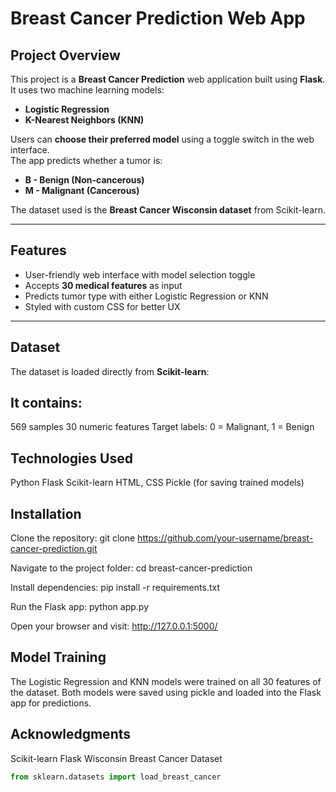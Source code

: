 # Breast Cancer Prediction Web App

## Project Overview
This project is a **Breast Cancer Prediction** web application built using **Flask**.  
It uses two machine learning models:
- **Logistic Regression**
- **K-Nearest Neighbors (KNN)**  

Users can **choose their preferred model** using a toggle switch in the web interface.  
The app predicts whether a tumor is:
- **B - Benign (Non-cancerous)**
- **M - Malignant (Cancerous)**  

The dataset used is the **Breast Cancer Wisconsin dataset** from Scikit-learn.

---

## Features
- User-friendly web interface with model selection toggle
- Accepts **30 medical features** as input
- Predicts tumor type with either Logistic Regression or KNN
- Styled with custom CSS for better UX

---

## Dataset
The dataset is loaded directly from **Scikit-learn**:

## It contains:
569 samples
30 numeric features
Target labels: 0 = Malignant, 1 = Benign

## Technologies Used
Python
Flask
Scikit-learn
HTML, CSS
Pickle (for saving trained models)

## Installation
Clone the repository:
git clone https://github.com/your-username/breast-cancer-prediction.git

Navigate to the project folder:
cd breast-cancer-prediction

Install dependencies:
pip install -r requirements.txt

Run the Flask app:
python app.py

Open your browser and visit:
http://127.0.0.1:5000/

## Model Training
The Logistic Regression and KNN models were trained on all 30 features of the dataset.
Both models were saved using pickle and loaded into the Flask app for predictions.

## Acknowledgments
Scikit-learn
Flask
Wisconsin Breast Cancer Dataset
```python
from sklearn.datasets import load_breast_cancer

